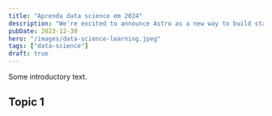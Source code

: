 ```yaml
---
title: "Aprenda data science em 2024"
description: "We're excited to announce Astro as a new way to build static websites and deliver lightning-fast performance without sacrificing a modern developer experience."
pubDate: 2023-12-30
hero: "/images/data-science-learning.jpeg"
tags: ["data-science"]
draft: true
---
```


Some introductory text.

## Topic 1
